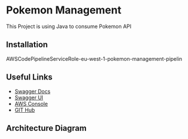 # Pokemon Management

This Project is using Java to consume Pokemon API


## Installation
AWSCodePipelineServiceRole-eu-west-1-pokemon-management-pipelin
## Useful Links

- [Swagger Docs](http://localhost:8181/microservice-docs)
- [Swagger UI](http://localhost:8181/swagger-ui/)
- [AWS Console](https://eu-west-1.console.aws.amazon.com/console/home?region=eu-west-1#)
- [GIT Hub](https://github.com/tebatso191/pokemon-management)
## Architecture Diagram
